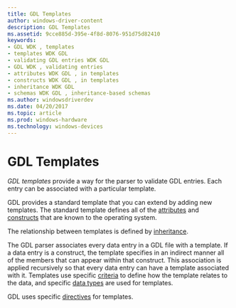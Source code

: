 ```yaml
---
title: GDL Templates
author: windows-driver-content
description: GDL Templates
ms.assetid: 9cce885d-395e-4f8d-8076-951d75d82410
keywords:
- GDL WDK , templates
- templates WDK GDL
- validating GDL entries WDK GDL
- GDL WDK , validating entries
- attributes WDK GDL , in templates
- constructs WDK GDL , in templates
- inheritance WDK GDL
- schemas WDK GDL , inheritance-based schemas
ms.author: windowsdriverdev
ms.date: 04/20/2017
ms.topic: article
ms.prod: windows-hardware
ms.technology: windows-devices
---
```


# GDL Templates


*GDL templates* provide a way for the parser to validate GDL entries. Each entry can be associated with a particular template.

GDL provides a standard template that you can extend by adding new templates. The standard template defines all of the [attributes](gdl-attributes.md) and [constructs](gdl-constructs.md) that are known to the operating system.

The relationship between templates is defined by [inheritance](gdl-template-inheritance.md).

The GDL parser associates every data entry in a GDL file with a template. If a data entry is a construct, the template specifies in an indirect manner all of the members that can appear within that construct. This association is applied recursively so that every data entry can have a template associated with it. Templates use specific [criteria](criteria-for-associating-gdl-templates-with-keywords.md) to define how the template relates to the data, and specific [data types](gdl-template-data-types.md) are used for templates.

GDL uses specific [directives](gdl-template-directives.md) for templates.

 

 




